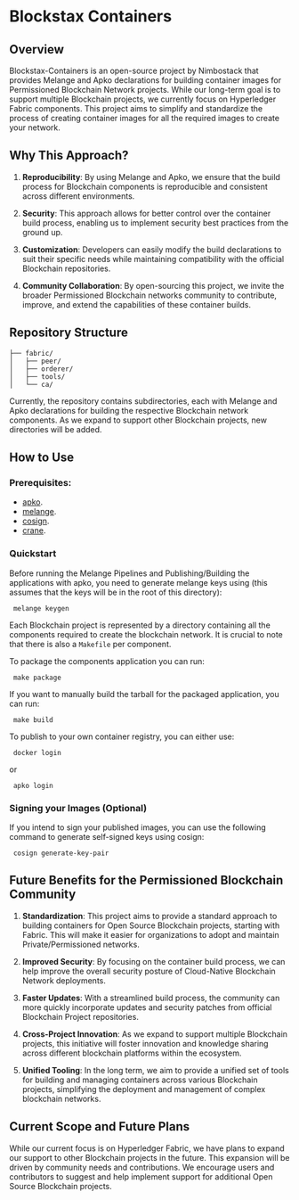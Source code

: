 # Blockstax Containers

## Overview

Blockstax-Containers is an open-source project by Nimbostack that provides Melange and Apko declarations for building container images for Permissioned Blockchain Network projects. While our long-term goal is to support multiple Blockchain projects, we currently focus on Hyperledger Fabric components. This project aims to simplify and standardize the process of creating container images for all the required images to create your network.

## Why This Approach?

1. **Reproducibility**: By using Melange and Apko, we ensure that the build process for Blockchain components is reproducible and consistent across different environments.

2. **Security**: This approach allows for better control over the container build process, enabling us to implement security best practices from the ground up.

3. **Customization**: Developers can easily modify the build declarations to suit their specific needs while maintaining compatibility with the official Blockchain repositories.

4. **Community Collaboration**: By open-sourcing this project, we invite the broader Permissioned Blockchain networks community to contribute, improve, and extend the capabilities of these container builds.

## Repository Structure

```
├── fabric/
│   ├── peer/
│   ├── orderer/
│   ├── tools/
│   └── ca/
```

Currently, the repository contains subdirectories, each with Melange and Apko declarations for building the respective Blockchain network components. As we expand to support other Blockchain projects, new directories will be added.

## How to Use

### Prerequisites:

- [apko](https://edu.chainguard.dev/open-source/build-tools/apko/getting-started-with-apko/).
- [melange](https://edu.chainguard.dev/open-source/build-tools/melange/getting-started-with-melange/).
- [cosign](https://docs.sigstore.dev/signing/quickstart/#installation).
- [crane](https://github.com/google/go-containerregistry/tree/main/cmd/crane).

### Quickstart

Before running the Melange Pipelines and Publishing/Building the applications with apko, you need to generate melange keys using (this assumes that the keys will be in the root of this directory):

```shell
 melange keygen
```

Each Blockchain project is represented by a directory containing all the components required to create the blockchain network. It is crucial to note that there is also a `Makefile` per component.

To package the components application you can run:

```shell
 make package
```

If you want to manually build the tarball for the packaged application, you can run:

```shell
 make build
```

To publish to your own container registry, you can either use:

```shell
 docker login
```

or

```shell
 apko login
```

### Signing your Images (Optional)

If you intend to sign your published images, you can use the following command to generate self-signed keys using cosign:

```shell
 cosign generate-key-pair
```

## Future Benefits for the Permissioned Blockchain Community

1. **Standardization**: This project aims to provide a standard approach to building containers for Open Source Blockchain projects, starting with Fabric. This will make it easier for organizations to adopt and maintain Private/Permissioned networks.

2. **Improved Security**: By focusing on the container build process, we can help improve the overall security posture of Cloud-Native Blockchain Network deployments.

3. **Faster Updates**: With a streamlined build process, the community can more quickly incorporate updates and security patches from official Blockchain Project repositories.

4. **Cross-Project Innovation**: As we expand to support multiple Blockchain projects, this initiative will foster innovation and knowledge sharing across different blockchain platforms within the ecosystem.

5. **Unified Tooling**: In the long term, we aim to provide a unified set of tools for building and managing containers across various Blockchain projects, simplifying the deployment and management of complex blockchain networks.

## Current Scope and Future Plans

While our current focus is on Hyperledger Fabric, we have plans to expand our support to other Blockchain projects in the future. This expansion will be driven by community needs and contributions. We encourage users and contributors to suggest and help implement support for additional Open Source Blockchain projects.

